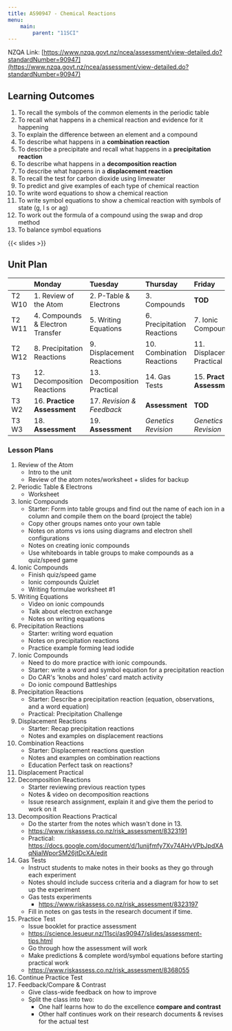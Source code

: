 ```yaml
---
title: AS90947 - Chemical Reactions
menu:
    main:
        parent: "11SCI"
---
```


NZQA Link: [https://www.nzqa.govt.nz/ncea/assessment/view-detailed.do?standardNumber=90947](https://www.nzqa.govt.nz/ncea/assessment/view-detailed.do?standardNumber=90947)

## Learning Outcomes

1. To recall the symbols of the common elements in the periodic table
2. To recall what happens in a chemical reaction and evidence for it happening
3. To explain the difference between an element and a compound
4. To describe what happens in a __combination reaction__
5. To describe a precipitate and recall what happens in a __precipitation reaction__
6. To describe what happens in a __decomposition reaction__
7. To describe what happens in a __displacement reaction__
8. To recall the test for carbon dioxide using limewater
9. To predict and give examples of each type of chemical reaction
10. To write word equations to show a chemical reaction
11. To write symbol equations to show a chemical reaction with symbols of state (g, l s or ag)
12. To work out the formula of a compound using the swap and drop method
13. To balance symbol equations

{{< slides >}}

## Unit Plan

|         | Monday                            | Tuesday                      | Thursday                    | Friday                       |
|:--------|:----------------------------------|:-----------------------------|:----------------------------|:-----------------------------|
| T2 W10  | 1. Review of the Atom             | 2. P-Table & Electrons       | 3.  Compounds               | __TOD__                      |
| T2 W11  | 4. Compounds & Electron Transfer  | 5. Writing Equations         | 6. Precipitation Reactions  | 7. Ionic Compounds           |
| T2 W12  | 8. Precipitation Reactions        | 9. Displacement Reactions    | 10. Combination Reactions   | 11. Displacement Practical   |
| T3 W1   | 12. Decomposition Reactions       | 13. Decomposition Practical  | 14. Gas Tests               | 15. __Practice Assessment__  |
| T3 W2   | 16. __Practice Assessment__       | 17.  _Revision & Feedback_   | __Assessment__              | __TOD__                      |
| T3 W3   | 18. __Assessment__                | 19. __Assessment__           | _Genetics Revision_         | _Genetics Revision_          |

### Lesson Plans

1. Review of the Atom
     - Intro to the unit
     - Review of the atom notes/worksheet + slides for backup
2. Periodic Table & Electrons
     - Worksheet
3. Ionic Compounds
     - Starter: Form into table groups and find out the name of each ion in a column and compile them on the board (project the table)
     - Copy other groups names onto your own table
     - Notes on atoms vs ions using diagrams and electron shell configurations
     - Notes on creating ionic compounds
     - Use whiteboards in table groups to make compounds as a quiz/speed game
4. Ionic Compounds
    - Finish quiz/speed game
    - Ionic compounds Quizlet
    - Writing formulae worksheet #1
5. Writing Equations
    - Video on ionic compounds
    - Talk about electron exchange
    - Notes on writing equations
6. Precipitation Reactions
    - Starter: writing word equation
    - Notes on precipitation reactions
    - Practice example forming lead iodide
7. Ionic Compounds
    - Need to do more practice with ionic compounds.
    - Starter: write a word and symbol equation for a precipitation reaction
    - Do CAR's 'knobs and holes' card match activity
    - Do ionic compound Battleships
8. Precipitation Reactions
    - Starter: Describe a precipitation reaction (equation, observations, and a word equation)
    - Practical: Precipitation Challenge
9. Displacement Reactions
    - Starter: Recap precipitation reactions
    - Notes and examples on displacement reactions
10. Combination Reactions
    - Starter: Displacement reactions question
    - Notes and examples on combination reactions
    - Education Perfect task on reactions?
11. Displacement Practical
12. Decomposition Reactions
    - Starter reviewing previous reaction types
    - Notes & video on decomposition reactions
    - Issue research assignment, explain it and give them the period to work on it
13. Decomposition Reactions Practical
    - Do the starter from the notes which wasn't done in 13.
    - https://www.riskassess.co.nz/risk_assessment/8323191
    - Practical: https://docs.google.com/document/d/1unjjfmfy7Xv74AHvVPbJpdXAqNialWporSM26jtDcXA/edit
14. Gas Tests
    - Instruct students to make notes in their books as they go through each experiment
    - Notes should include success criteria and a diagram for how to set up the experiment
	- Gas tests experiments
	    - https://www.riskassess.co.nz/risk_assessment/8323197
	- Fill in notes on gas tests in the research document if time.
15. Practice Test
	- Issue booklet for practice assessment
    - https://science.lesueur.nz/11sci/as90947/slides/assessment-tips.html
	- Go through how the assessment will work
	- Make predictions & complete word/symbol equations before starting practical work
    - https://www.riskassess.co.nz/risk_assessment/8368055
16. Continue Practice Test
17. Feedback/Compare & Contrast
    - Give class-wide feedback on how to improve
    - Split the class into two:
        - One half learns how to do the excellence __compare and contrast__
        - Other half continues work on their research documents & revises for the actual test
